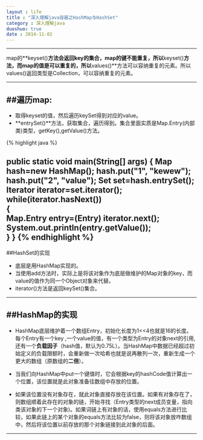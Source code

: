 ```yaml
---
layout : life
title : "深入理解java容器之HashMap与HashSet"
category : 深入理解java
duoshuo: true
date : 2014-11-02
---
```


-----
map的**keyset()**方法会返回key的集合，map的键不能重复，所以**keyset()**方法，而map的值是可以重复的，所以**values()**方法可以容纳重复的元素。所以values()返回类型是Collection，可以容纳重复的元素。

-------
##遍历map:
-------

* 取得keyset的值，然后遍历keySet得到对应的value。
* **entrySet()**方法，获取集合，遍历得到。集合里面实质是Map.Entry(内部类)类型，getKey(),getValue()方法。

{% highlight java %}

public static void main(String[] args)
{
	Map hash=new HashMap();
	hash.put("1", "kewew");
	hash.put("2", "value");
	Set set=hash.entrySet();						   
	Iterator iterator=set.iterator();						
	while(iterator.hasNext())			
	{										
		Map.Entry entry=(Entry) iterator.next();				    
		System.out.println(entry.getValue());				     
	}
}
{% endhighlight %}
--------
##HashSet的实现
* 底层是用HashMap实现的。
* 当使用add方法时，实际上是将该对象作为底层做维护的Map对象的key，而value的值作为同一个Object对象来代替。
* iterator()方法是返回keySet()集合。

---------
##HashMap的实现
-----------

* HashMap底层维护着一个数组Entry，初始化长度为1<<4也就是16的长度。每个Entry有一个key ,一个value的值，有一个类型为Entry的对象next的引用,还有一个**负载因子**（hash值，默认为0.75L）。当HashMap中数据已经超过初始定义的负载限额时，会重新做一次哈希也就是说再散列一次，重新生成一个更大的数组（原数组的**二倍**）。

* 当我们向HashMap中put一个键值时，它会根据key的hashCode值计算出一个位置，该位置就是此对象准备往数组中存放的位置。

* 如果该位置没有对象存在，就此对象直接存放在该位置。如果有对象存在了，则数组顺着此存在的对象的链，开始寻找（Entry类型的next成员变量，指向类该对象的下一个对象)。如果词链上有对象的话，使用equals方法进行比较，如果此链上的某个对象的equals方法比较为false，则将该对象放咋数组中，然后将该位置以前存放的那个对象链接到此对象的后面。 

------------
